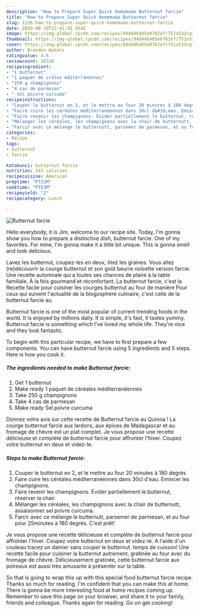 ```yaml
---
description: "How to Prepare Super Quick Homemade Butternut farcie"
title: "How to Prepare Super Quick Homemade Butternut farcie"
slug: 1136-how-to-prepare-super-quick-homemade-butternut-farcie
date: 2020-08-19T22:41:42.954Z
image: https://img-global.cpcdn.com/recipes/94d44b405e0762ef/751x532cq70/butternut-farcie-photo-principale-de-la-recette.jpg
thumbnail: https://img-global.cpcdn.com/recipes/94d44b405e0762ef/751x532cq70/butternut-farcie-photo-principale-de-la-recette.jpg
cover: https://img-global.cpcdn.com/recipes/94d44b405e0762ef/751x532cq70/butternut-farcie-photo-principale-de-la-recette.jpg
author: Brandon Waters
ratingvalue: 4.6
reviewcount: 10328
recipeingredient:
- "1 butternut"
- "1 paquet de crales mditerranennes"
- "250 g champignons"
- "4 cas de parmesan"
- " Sel poivre curcuma"
recipeinstructions:
- "Couper le butternut en 2, et le mettre au four 20 minutes à 180 degrés"
- "Faire cuire les céréales méditerranéennes dans 30cl d&#39;eau. Emincer les champignons."
- "Faire revenir les champignons. Evider partiellement le butternut, réserver la chair."
- "Mélanger les céréales, les champignons avec la chair de butternutt, assaisonner sel poivre curcuma."
- "Farcir avec ce mélange le butternutt, parsemer de parmesan, et au four pour 25minutes à 180 degrés. C&#39;est prêt!"
categories:
- Recipe
tags:
- butternut
- farcie

katakunci: butternut farcie 
nutrition: 243 calories
recipecuisine: American
preptime: "PT22M"
cooktime: "PT53M"
recipeyield: "2"
recipecategory: Lunch

---
```



![Butternut farcie](https://img-global.cpcdn.com/recipes/94d44b405e0762ef/751x532cq70/butternut-farcie-photo-principale-de-la-recette.jpg)

Hello everybody, it is Jim, welcome to our recipe site. Today, I'm gonna show you how to prepare a distinctive dish, butternut farcie. One of my favorites. For mine, I'm gonna make it a little bit unique. This is gonna smell and look delicious.

Lavez les butternut, coupez-les en deux, ôtez les graines. Vous allez (re)découvrir la courge butternut et son goût beurre noisette version farcie. Une recette automnale qui a toutes ses chances de plaire à la table familiale. À la fois gourmand et réconfortant. La butternut farcie, c&#39;est la Recette facile pour cuisiner les courges butternut au four de manière Pour ceux qui suivent l&#39;actualité de la blogosphère culinaire, c&#39;est celle de la butternut farcie au.

Butternut farcie is one of the most popular of current trending foods in the world. It is enjoyed by millions daily. It is simple, it's fast, it tastes yummy. Butternut farcie is something which I've loved my whole life. They're nice and they look fantastic.


To begin with this particular recipe, we have to first prepare a few components. You can have butternut farcie using 5 ingredients and 5 steps. Here is how you cook it.

<!--inarticleads1-->

##### The ingredients needed to make Butternut farcie:

1. Get 1 butternut
1. Make ready 1 paquet de céréales méditerranéennes
1. Take 250 g champignons
1. Take 4 cas de parmesan
1. Make ready  Sel poivre curcuma


Donnez votre avis sur cette recette de Butternut farcie au Quinoa ! La courge butternut farcie aux lardons, aux épices de Madagascar et au fromage de chèvre est un plat complet. Je vous propose une recette délicieuse et complète de butternut farcie pour affronter l&#39;hiver. Coupez votre butternut en deux et videz-le. 

<!--inarticleads2-->

##### Steps to make Butternut farcie:

1. Couper le butternut en 2, et le mettre au four 20 minutes à 180 degrés
1. Faire cuire les céréales méditerranéennes dans 30cl d&#39;eau. Emincer les champignons.
1. Faire revenir les champignons. Evider partiellement le butternut, réserver la chair.
1. Mélanger les céréales, les champignons avec la chair de butternutt, assaisonner sel poivre curcuma.
1. Farcir avec ce mélange le butternutt, parsemer de parmesan, et au four pour 25minutes à 180 degrés. C&#39;est prêt!


Je vous propose une recette délicieuse et complète de butternut farcie pour affronter l&#39;hiver. Coupez votre butternut en deux et videz-le. A l&#39;aide d&#39;un couteau tracez un damier sans couper le butternut. temps de cuisson! Une recette facile pour cuisiner la butternut autrement, gratinée au four avec du fromage de chèvre. Délicieusement gratinée, cette butternut farcie aux poireaux est aussi très amusante à présenter sur la table. 

So that is going to wrap this up with this special food butternut farcie recipe. Thanks so much for reading. I'm confident that you can make this at home. There is gonna be more interesting food at home recipes coming up. Remember to save this page on your browser, and share it to your family, friends and colleague. Thanks again for reading. Go on get cooking!
